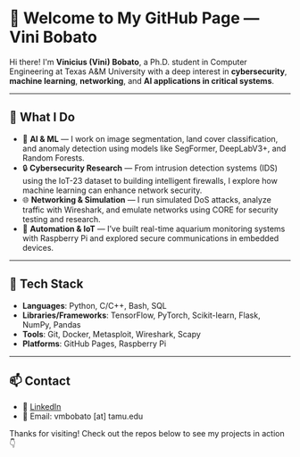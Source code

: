 # 👋 Welcome to My GitHub Page — Vini Bobato

Hi there! I'm **Vinicius (Vini) Bobato**, a Ph.D. student in Computer Engineering at Texas A&M University with a deep interest in **cybersecurity**, **machine learning**, **networking**, and **AI applications in critical systems**.

---

## 🔧 What I Do

- 🧠 **AI & ML** — I work on image segmentation, land cover classification, and anomaly detection using models like SegFormer, DeepLabV3+, and Random Forests.
- 🔒 **Cybersecurity Research** — From intrusion detection systems (IDS) using the IoT-23 dataset to building intelligent firewalls, I explore how machine learning can enhance network security.
- 🌐 **Networking & Simulation** — I run simulated DoS attacks, analyze traffic with Wireshark, and emulate networks using CORE for security testing and research.
- 🤖 **Automation & IoT** — I’ve built real-time aquarium monitoring systems with Raspberry Pi and explored secure communications in embedded devices.

---


## 🚀 Tech Stack

- **Languages**: Python, C/C++, Bash, SQL
- **Libraries/Frameworks**: TensorFlow, PyTorch, Scikit-learn, Flask, NumPy, Pandas
- **Tools**: Git, Docker, Metasploit, Wireshark, Scapy
- **Platforms**: GitHub Pages, Raspberry Pi

---

## 📫 Contact

- 🔗 [LinkedIn](https://www.linkedin.com/in/vmbobato)
- 📧 Email: vmbobato [at] tamu.edu

Thanks for visiting! Check out the repos below to see my projects in action 👇
